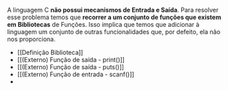 A linguagem C **não possui mecanismos de Entrada e Saída**. Para resolver esse problema temos que **recorrer a um conjunto de funções que existem em Bibliotecas** de Funções. Isso implica que temos que adicionar à linguagem um conjunto de outras funcionalidades que, por defeito, ela não nos proporciona.

- [[Definição Biblioteca]]
- [[(Externo) Função de saída - print()]]
- [[(Externo) Função de saída - puts()]]
- [[(Externo) Função de entrada - scanf()]]
- 